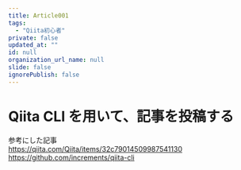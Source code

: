 ```yaml
---
title: Article001
tags:
  - "Qiita初心者"
private: false
updated_at: ""
id: null
organization_url_name: null
slide: false
ignorePublish: false
---
```


# Qiita CLI を用いて、記事を投稿する

参考にした記事  
https://qiita.com/Qiita/items/32c79014509987541130  
https://github.com/increments/qiita-cli
